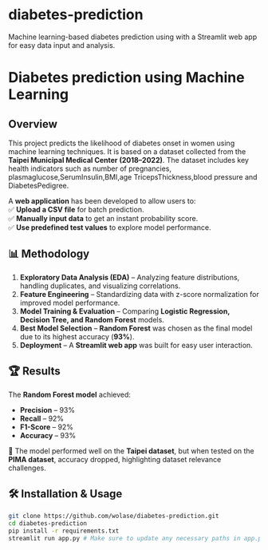 # diabetes-prediction
Machine learning-based diabetes prediction using with a Streamlit web app for easy data input and analysis.

#  Diabetes prediction using Machine Learning  

## Overview  
This project predicts the likelihood of diabetes onset in women using machine learning techniques. It is based on a dataset collected from the **Taipei Municipal Medical Center (2018–2022)**. The dataset includes key health indicators such as number of pregnancies, plasmaglucose,SerumInsulin,BMI,age
TricepsThickness,blood pressure and DiabetesPedigree.


A **web application** has been developed to allow users to:  
✅ **Upload a CSV file** for batch prediction.  
✅ **Manually input data** to get an instant probability score.  
✅ **Use predefined test values** to explore model performance.  

## 📊 Methodology  
1. **Exploratory Data Analysis (EDA)** – Analyzing feature distributions, handling duplicates, and visualizing correlations.  
2. **Feature Engineering** – Standardizing data with z-score normalization for improved model performance.  
3. **Model Training & Evaluation** – Comparing **Logistic Regression, Decision Tree, and Random Forest** models.  
4. **Best Model Selection** – **Random Forest** was chosen as the final model due to its highest accuracy (**93%**).  
5. **Deployment** – A **Streamlit web app** was built for easy user interaction.  

## 🏆 Results  
The **Random Forest model** achieved:  
- **Precision** – 93%  
- **Recall** – 92%  
- **F1-Score** – 92%  
- **Accuracy** – 93%  

📢 The model performed well on the **Taipei dataset**, but when tested on the **PIMA dataset**, accuracy dropped, highlighting dataset relevance challenges.  

## 🛠 Installation & Usage  

```bash
git clone https://github.com/wolase/diabetes-prediction.git
cd diabetes-prediction
pip install -r requirements.txt
streamlit run app.py # Make sure to update any necessary paths in app.py before running the app




